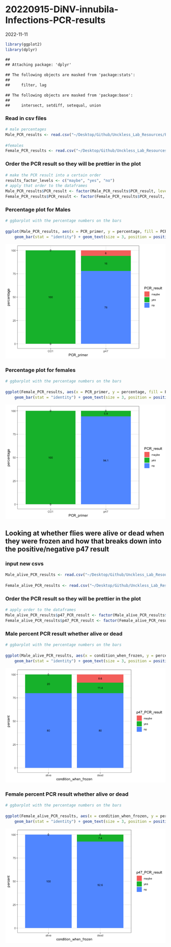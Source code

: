 20220915-DiNV-innubila-Infections-PCR-results
================
2022-11-11

``` r
library(ggplot2)
library(dplyr)
```

    ## 
    ## Attaching package: 'dplyr'

    ## The following objects are masked from 'package:stats':
    ## 
    ##     filter, lag

    ## The following objects are masked from 'package:base':
    ## 
    ##     intersect, setdiff, setequal, union

### Read in csv files

``` r
# male percentages
Male_PCR_results <- read.csv("~/Desktop/Github/Unckless_Lab_Resources/PCR_analysis/20220915-DiNV-infections/Extraction_spreadsheet_for_20220915_infections_M_percentages_for_R.csv")

#females 
Female_PCR_results <- read.csv("~/Desktop/Github/Unckless_Lab_Resources/PCR_analysis/20220915-DiNV-infections/Extraction_spreadsheet_for_20220915_infections_F_percentage_for_R.csv")
```

### Order the PCR result so they will be prettier in the plot

``` r
# make the PCR result into a certain order
results_factor_levels <- c("maybe", "yes", "no")
# apply that order to the dataframes
Male_PCR_results$PCR_result <- factor(Male_PCR_results$PCR_result, levels=results_factor_levels)
Female_PCR_results$PCR_result <- factor(Female_PCR_results$PCR_result, levels=results_factor_levels)
```

### Percentage plot for Males

``` r
# ggbarplot with the percentage numbers on the bars 

ggplot(Male_PCR_results, aes(x = PCR_primer, y = percentage, fill = PCR_result, label = percentage)) +
    geom_bar(stat = "identity") + geom_text(size = 3, position = position_stack(vjust = 0.5)) + theme_bw()
```

![](20220915-DiNV-PCR-analysis_files/figure-gfm/unnamed-chunk-4-1.png)<!-- -->

### Percentage plot for females

``` r
# ggbarplot with the percentage numbers on the bars 

ggplot(Female_PCR_results, aes(x = PCR_primer, y = percentage, fill = PCR_result, label = percentage)) +
    geom_bar(stat = "identity") + geom_text(size = 3, position = position_stack(vjust = 0.5)) + theme_bw()
```

![](20220915-DiNV-PCR-analysis_files/figure-gfm/unnamed-chunk-5-1.png)<!-- -->

## Looking at whether flies were alive or dead when they were frozen and how that breaks down into the positive/negative p47 result

### input new csvs

``` r
Male_alive_PCR_results <- read.csv("~/Desktop/Github/Unckless_Lab_Resources/PCR_analysis/20220915-DiNV-infections/Extraction_spreadsheet_for_20220915_infections_M_percent_alive_R.csv")

Female_alive_PCR_results <- read.csv("~/Desktop/Github/Unckless_Lab_Resources/PCR_analysis/20220915-DiNV-infections/Extraction_spreadsheet_for_20220915_infections_F_percent_alive_R.csv")
```

### Order the PCR result so they will be prettier in the plot

``` r
# apply order to the dataframes
Male_alive_PCR_results$p47_PCR_result <- factor(Male_alive_PCR_results$p47_PCR_result, levels=results_factor_levels)
Female_alive_PCR_results$p47_PCR_result <- factor(Female_alive_PCR_results$p47_PCR_result, levels=results_factor_levels)
```

### Male percent PCR result whether alive or dead

``` r
# ggbarplot with the percentage numbers on the bars 

ggplot(Male_alive_PCR_results, aes(x = condition_when_frozen, y = percent, fill = p47_PCR_result, label = percent)) +
    geom_bar(stat = "identity") + geom_text(size = 3, position = position_stack(vjust = 0.5)) + theme_bw()
```

![](20220915-DiNV-PCR-analysis_files/figure-gfm/unnamed-chunk-8-1.png)<!-- -->

### Female percent PCR result whether alive or dead

``` r
# ggbarplot with the percentage numbers on the bars 

ggplot(Female_alive_PCR_results, aes(x = condition_when_frozen, y = percent, fill = p47_PCR_result, label = percent)) +
    geom_bar(stat = "identity") + geom_text(size = 3, position = position_stack(vjust = 0.5)) + theme_bw()
```

![](20220915-DiNV-PCR-analysis_files/figure-gfm/unnamed-chunk-9-1.png)<!-- -->
